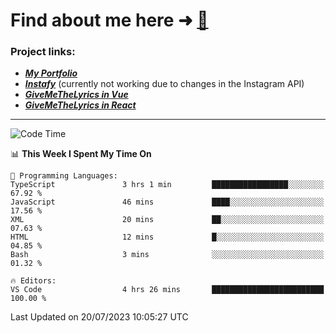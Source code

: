 # Find about me here ➜ [🧑](https://pauabella.dev)

### Project links:
- ***[My Portfolio](https://pauabella.dev)***
- ***[Instafy](https://instafy.me)*** (currently not working due to changes in the Instagram API)
- ***[GiveMeTheLyrics in Vue](https://lyrics.pauabella.dev)***
- ***[GiveMeTheLyrics in React](https://pauabella.dev/GiveMeTheLyrics)***

---
<!--START_SECTION:waka-->
![Code Time](http://img.shields.io/badge/Code%20Time-2%2C318%20hrs%2012%20mins-blue)

📊 **This Week I Spent My Time On** 

```text
💬 Programming Languages: 
TypeScript               3 hrs 1 min         █████████████████░░░░░░░░   67.92 % 
JavaScript               46 mins             ████░░░░░░░░░░░░░░░░░░░░░   17.56 % 
XML                      20 mins             ██░░░░░░░░░░░░░░░░░░░░░░░   07.63 % 
HTML                     12 mins             █░░░░░░░░░░░░░░░░░░░░░░░░   04.85 % 
Bash                     3 mins              ░░░░░░░░░░░░░░░░░░░░░░░░░   01.32 % 

🔥 Editors: 
VS Code                  4 hrs 26 mins       █████████████████████████   100.00 % 
```


 Last Updated on 20/07/2023 10:05:27 UTC
<!--END_SECTION:waka-->
